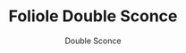 ---
image_primary: "img/HM_2018_03_23_RyanLodermeir_FolioleDoubleSconceStyledShoot_Styled_Foliole_DoubleSconce_WhiteGoldCrystal_02.jpg"
description: "The%20Foliole%20double%20sconce%20comes%20from%20a%20simple%20interpretation%20of%20a%20leaf%20form.%20Its%20flattened%20shape%20has%20rich%20texture%20in%20the%20glass%2C%20diffusing%20and%20shifting%20the%20light%20as%20it%20radiates%20from%20the%20fixture.%20This%20fixture%u2019s%20tailored%20finishes%20and%20materials%20provide%20a%20delicate%20solution%20for%20any%20type%20of%20space."
designer: "Hennepin Made"
subtitle: "Double Sconce"
title: "Foliole Double Sconce"
href: "https://www.hennepinmade.com/shop/double-sconce"
tags: 
  - "hennepin-made"
  - "sconces"
image_secondary: "img/Foliole_DoubleSconce_Smoke_Gunmetal_Ebony.jpg"
category: "sconces"
manufacturer: "Hennepin Made"
slug: "/manufacturers/hennepin-made/sconces/hennepin-made-foliole-double-sconce"
---